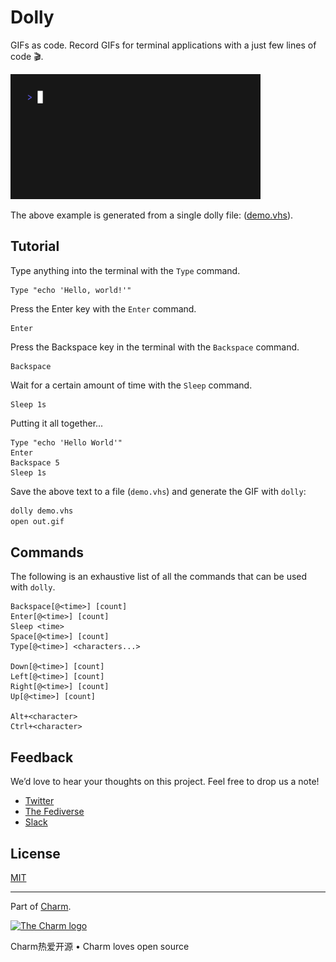 # Dolly

GIFs as code. Record GIFs for terminal applications with a just few lines of code 🎬.

<img width="400" src="./out.gif" alt="Automatic GIF recording with dolly" />

The above example is generated from a single dolly file: ([demo.vhs](./examples/demo.vhs)).

## Tutorial

Type anything into the terminal with the `Type` command.

```
Type "echo 'Hello, world!'"
```

Press the Enter key with the `Enter` command.

```
Enter
```

Press the Backspace key in the terminal with the `Backspace` command.

```
Backspace
```

Wait for a certain amount of time with the `Sleep` command.

```
Sleep 1s
```

Putting it all together...

```
Type "echo 'Hello World'"
Enter
Backspace 5
Sleep 1s
```

Save the above text to a file (`demo.vhs`) and generate the GIF with `dolly`:

```bash
dolly demo.vhs
open out.gif
```

## Commands

The following is an exhaustive list of all the commands that can be used with `dolly`.

```
Backspace[@<time>] [count]
Enter[@<time>] [count]
Sleep <time>
Space[@<time>] [count]
Type[@<time>] <characters...>

Down[@<time>] [count]
Left[@<time>] [count]
Right[@<time>] [count]
Up[@<time>] [count]

Alt+<character>
Ctrl+<character>
```


## Feedback

We’d love to hear your thoughts on this project. Feel free to drop us a note!

* [Twitter](https://twitter.com/charmcli)
* [The Fediverse](https://mastodon.technology/@charm)
* [Slack](https://charm.sh/slack)

## License

[MIT](https://github.com/charmbracelet/dolly/raw/main/LICENSE)

---

Part of [Charm](https://charm.sh).

<a href="https://charm.sh/"><img alt="The Charm logo" src="https://stuff.charm.sh/charm-badge.jpg" width="400" /></a>

Charm热爱开源 • Charm loves open source
